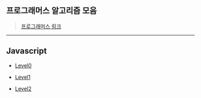 ## 프로그래머스 알고리즘 모음

> [프로그래머스 링크](https://programmers.co.kr/)

-----

## Javascript

- [Level0](https://github.com/whistleJs/algorithm-zip/tree/main/Programmers/Javascript/Level0)

- [Level1](https://github.com/whistleJs/algorithm-zip/tree/main/Programmers/Javascript/Level1)

- [Level2](https://github.com/whistleJs/algorithm-zip/tree/main/Programmers/Javascript/Level2)